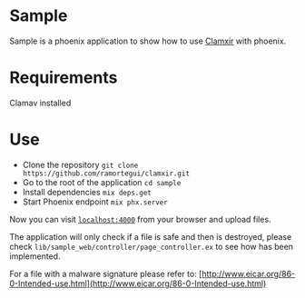 # Sample
Sample is a phoenix application to show how to use
[Clamxir](https://github.com/ramortegui/clamxir) with phoenix.

# Requirements
Clamav installed

# Use
  * Clone the repository `git clone https://github.com/ramortegui/clamxir.git`
  * Go to the root of the application `cd sample`
  * Install dependencies `mix deps.get`
  * Start Phoenix endpoint `mix phx.server`

Now you can visit [`localhost:4000`](http://localhost:4000) from your browser and upload files.

The application will only check if a file is safe and then is destroyed, please check `lib/sample_web/controller/page_controller.ex` to see how has been implemented.

For a file with a malware signature please refer to:
[http://www.eicar.org/86-0-Intended-use.html](http://www.eicar.org/86-0-Intended-use.html)
